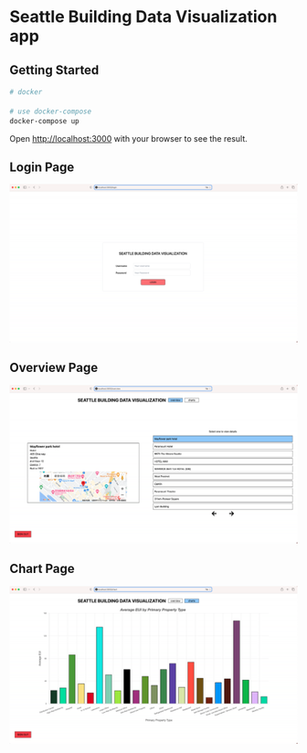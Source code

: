 # Seattle Building Data Visualization app

## Getting Started

```sh
# docker

# use docker-compose
docker-compose up
```

Open [http://localhost:3000](http://localhost:3000) with your browser to see the result.

## Login Page

![Login Page](./sample-images/loginPage.png)

## Overview Page

![Overview Page](./sample-images/overviewPage.png)

## Chart Page

![Chart Page](./sample-images/chartPage.png)
